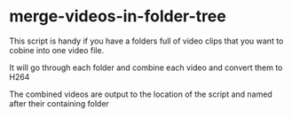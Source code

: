 # merge-videos-in-folder-tree

This script is handy if you have a folders full of video clips that you want to cobine into one video file.  

It will go through each folder and combine each video and convert them to H264

The combined videos are output to the location of the script and named after their containing folder
